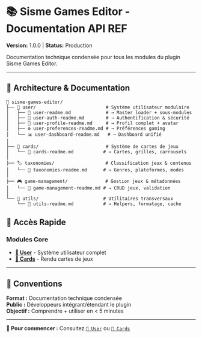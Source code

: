 # 📚 Sisme Games Editor - Documentation API REF

**Version:** 1.0.0 | **Status:** Production

Documentation technique condensée pour tous les modules du plugin Sisme Games Editor.

---

## 📂 Architecture & Documentation

```
📁 sisme-games-editor/
├── 👤 user/                          # Système utilisateur modulaire
│   ├── 📄 user-readme.md             # → Master loader + sous-modules
│   ├── 🔐 user-auth-readme.md        # → Authentification & sécurité
│   ├── 👤 user-profile-readme.md     # → Profil complet + avatar
│   ├── ⚙️ user-preferences-readme.md # → Préférences gaming
│   └── 📊 user-dashboard-readme.md   # → Dashboard unifié
│
├── 🎴 cards/                         # Système de cartes de jeux
│   └── 📄 cards-readme.md           # → Cartes, grilles, carrousels
│
├── 🏷️ taxonomies/                   # Classification jeux & contenus
│   └── 📄 taxonomies-readme.md      # → Genres, plateformes, modes
│
├── 🎮 game-management/              # Gestion jeux & métadonnées
│   └── 📄 game-management-readme.md # → CRUD jeux, validation
│
└── 🔧 utils/                        # Utilitaires transversaux
    └── 📄 utils-readme.md           # → Helpers, formatage, cache
```

## 🚀 Accès Rapide

### Modules Core
- **[👤 User](docs/user/user-readme.md)** - Système utilisateur complet
- **[🎴 Cards](docs/cards/cards-readme.md)** - Rendu cartes de jeux

---

## 📖 Conventions

**Format :** Documentation technique condensée  
**Public :** Développeurs intégrant/étendant le plugin  
**Objectif :** Comprendre + utiliser en < 5 minutes

---

**🎯 Pour commencer :** Consultez [`👤 User`](docs/user/user-readme.md) ou [`🎴 Cards`](docs/cards/cards-readme.md)